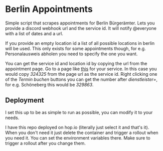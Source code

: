 # Berlin Appointments

Simple script that scrapes appointments for Berlin Bürgerämter.
Lets you provide a discord webhook url and the service id. It will notify @everyone with a list of dates and a url.

If you provide an empty location id a list of all possible locations in berlin will be used. This only exists for some appointments though, for e.g. Personalausweis abholen you need to specify the one you want.

You can get the service id and location id by copying the url from the appointment page. Go to a page like [this](https://service.berlin.de/dienstleistung/324325/) for your service. In this case you would copy _324325_ from the page url as the service id. Right clicking one of the _Termin buchen_ buttons you can get the number after _dienstleister=_, for e.g. Schöneberg this would be _329863_.

## Deployment

I set this up to be as simple to run as possible, you can modify it to your needs.

I have this repo deployed on hop.io (literally just select it and that's it). When you don't need it just delete the container and trigger a rollout when you need it. You can set the environment variables there. Make sure to trigger a rollout after you change them.
